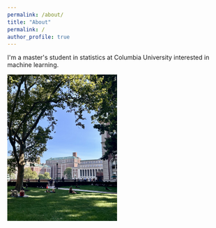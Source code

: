 ```yaml
---
permalink: /about/
title: "About"
permalink: /
author_profile: true
---
```

I'm a master's student in statistics at Columbia University interested in machine learning.

<img src="/assets/images/columbia.jpg" alt="Columbia" style="width: 50%; height: auto;">
